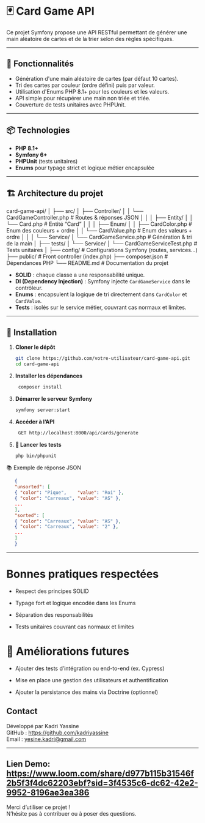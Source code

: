 # 🃏 Card Game API

Ce projet Symfony propose une API RESTful permettant de générer une main aléatoire de cartes et de la trier selon des règles spécifiques.

---

## 🚀 Fonctionnalités

- Génération d'une main aléatoire de cartes (par défaut 10 cartes).
- Tri des cartes par couleur (ordre défini) puis par valeur.
- Utilisation d'Enums PHP 8.1+ pour les couleurs et les valeurs.
- API simple pour récupérer une main non triée et triée.
- Couverture de tests unitaires avec PHPUnit.

---

## 📦 Technologies

- **PHP 8.1+**
- **Symfony 6+**
- **PHPUnit** (tests unitaires)
- **Enums** pour typage strict et logique métier encapsulée

---

## 🏗 Architecture du projet

card-game-api/
│
├── src/
│ ├── Controller/
│ │ └── CardGameController.php # Routes & réponses JSON
│ │
│ ├── Entity/
│ │ └── Card.php # Entité “Card”
│ │
│ ├── Enum/
│ │ ├── CardColor.php # Enum des couleurs + ordre
│ │ └── CardValue.php # Enum des valeurs + ordre
│ │
│ └── Service/
│ └── CardGameService.php # Génération & tri de la main
│
├── tests/
│ └── Service/
│ └── CardGameServiceTest.php # Tests unitaires
│
├── config/ # Configurations Symfony (routes, services…)
├── public/ # Front controller (index.php)
├── composer.json # Dépendances PHP
└── README.md # Documentation du projet


- **SOLID** : chaque classe a une responsabilité unique.
- **DI (Dependency Injection)** : Symfony injecte `CardGameService` dans le contrôleur.
- **Enums** : encapsulent la logique de tri directement dans `CardColor` et `CardValue`.
- **Tests** : isolés sur le service métier, couvrant cas normaux et limites.

---

## 🔧 Installation

1. **Cloner le dépôt**
   ```bash
   git clone https://github.com/votre-utilisateur/card-game-api.git
   cd card-game-api
2. **Installer les dépendances**
   ```bash
    composer install
   ```
3. **Démarrer le serveur Symfony**
    ```bash
    symfony server:start
   ```
4. **Accéder à l’API**
   ```bash
    GET http://localhost:8000/api/cards/generate
    ```
5. **🧪 Lancer les tests**
   ```bash
   php bin/phpunit
   ```
📚 Exemple de réponse JSON
   ```json
      {
      "unsorted": [
      { "color": "Pique",    "value": "Roi" },
      { "color": "Carreaux", "value": "AS" },
      ...
      ],
      "sorted": [
      { "color": "Carreaux", "value": "AS" },
      { "color": "Carreaux", "value": "2" },
      ...
      ]
      }
   ```
---
# Bonnes pratiques respectées
- Respect des principes SOLID

- Typage fort et logique encodée dans les Enums

- Séparation des responsabilités

- Tests unitaires couvrant cas normaux et limites


# 🚧 Améliorations futures

- Ajouter des tests d’intégration ou end-to-end (ex. Cypress)

- Mise en place une gestion des utilisateurs et authentification

- Ajouter la persistance des mains via Doctrine (optionnel)

## Contact

Développé par Kadri Yassine  
GitHub : https://github.com/kadriyassine  
Email : yesine.kadri@gmail.com

---
Lien Demo: https://www.loom.com/share/d977b115b31546f2b5f3f4dc62203ebf?sid=3f4535c6-dc62-42e2-9952-8196ae3ea386
---
Merci d’utiliser ce projet !  
N’hésite pas à contribuer ou à poser des questions.








